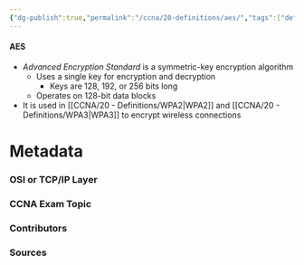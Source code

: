 ```yaml
---
{"dg-publish":true,"permalink":"/ccna/20-definitions/aes/","tags":["defs_ccna"],"created":"2023-11-04T12:45:23.000-07:00","updated":"2023-11-08T13:11:11.625-08:00"}
---
```


#### AES
- *Advanced Encryption Standard* is a symmetric-key encryption algorithm
	- Uses a single key for encryption and decryption
		- Keys are 128, 192, or 256 bits long
	- Operates on 128-bit data blocks
- It is used in [[CCNA/20 - Definitions/WPA2\|WPA2]] and [[CCNA/20 - Definitions/WPA3\|WPA3]] to encrypt wireless connections




# Metadata
### OSI or TCP/IP Layer

### CCNA Exam Topic

### Contributors

### Sources


